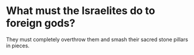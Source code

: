 # What must the Israelites do to foreign gods?

They must completely overthrow them and smash their sacred stone pillars in pieces.
